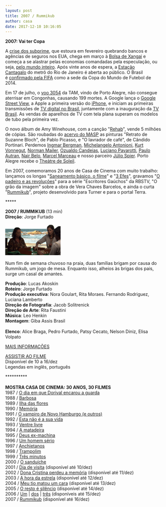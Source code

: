 ```yaml
---
layout: post
title: 2007 / Rummikub
author: casa
date: 2017-12-10 10:16:05
---
```

**2007: Vai ter Copa**

A [crise dos subprime](https://www.youtube.com/watch?v=A5ifUCBOYIw), que estoura em fevereiro quebrando bancos e agências de seguros nos EUA, chega em março à [Bolsa de Xangai](https://en.wikipedia.org/wiki/Chinese_stock_bubble_of_2007) e começa a se alastrar pelas economias comandadas pela especulação, ou seja, [pelo mundo inteiro](https://www.theguardian.com/business/2011/aug/07/global-financial-crisis-key-stages). Após vinte anos de espera, a [Estação Cantagalo](https://pt.wikipedia.org/wiki/Esta%C3%A7%C3%A3o_Cantagalo) do metrô do Rio de Janeiro é aberta ao público. O Brasil é [confirmado pela FIFA](https://esporte.uol.com.br/futebol/ultimas/2007/10/30/ult59u135209.jhtm) como a sede da Copa do Mundo de Futebol de 2014.

Em 17 de julho, o [voo 3054](https://pt.wikipedia.org/wiki/Voo_TAM_3054) da TAM, vindo de Porto Alegre, não consegue aterrisar em Congonhas, causando 199 mortes. A Google lança o [Google Street View](https://www.youtube.com/watch?v=91wuBqlny50), a Apple a primeira versão do [iPhone](https://www.youtube.com/watch?v=taTmpYQ_3jk), e iniciam as primeiras transmissões de [TV digital no Brasil](https://youtu.be/G1ogkPsrugA), juntamente com a inauguração da [TV Brasil](https://pt.wikipedia.org/wiki/TV_Brasil). As vendas de aparelhos de TV com tela plana superam os modelos de tubo pela primeira vez.

O novo álbum de Amy Winehouse, com a canção "[Rehab](https://www.youtube.com/watch?v=KUmZp8pR1uc)", vende 5 milhões de cópias. São roubadas do [acervo do MASP](http://www.bbc.com/portuguese/reporterbbc/story/2007/12/071221_pressreviewpu.shtml) as pinturas "Retrato de Suzanne Bloch", de Pablo Picasso, e "O lavrador de café", de Cândido Portinari. Perdemos [Ingmar Bergman](https://www.youtube.com/watch?v=JFQtlSvdWxQ), [Michelangelo Antonioni](https://www.youtube.com/watch?v=nbjkdTCvxD0), [Kurt Vonnegut](https://en.wikipedia.org/wiki/Kurt_Vonnegut), [Norman Mailer](https://en.wikipedia.org/wiki/Norman_Mailer), [Ozualdo Candeias](http://newronio.espm.br/ozualdo-candeias-o-cinema-marginal-e-a-boca-do-lixo/), [Luciano Pavarotti](https://youtu.be/cWc7vYjgnTs), [Paulo Autran](https://www.youtube.com/watch?v=lRbsIqgONj4), [Nair Belo](https://youtu.be/oC7C70AnmUA&t=2s), [Marcel Marceau](https://www.youtube.com/watch?v=naXMPbd2pJ4) e nosso parceiro [Júlio Spier](https://www.coletiva.net/comunicacao/morre-julio-spier-da-midiacom,175916.jhtml). Porto Alegre recebe o [Theàtre de Soleil](https://oglobo.globo.com/cultura/feriado-em-porto-alegre-atrapalha-trabalho-do-theatre-du-soleil-4153718).

Em 2007, comemoramos 20 anos de Casa de Cinema com muito trabalho: lançamos os longas "[Saneamento básico, o filme](https://www.casacinepoa.com.br/filmes/saneamento-b%C3%A1sico-o-filme/)" e "[3 Efes](https://www.casacinepoa.com.br/filmes/3-efes/)", gravamos "[O padeiro e as revoluções](https://www.casacinepoa.com.br/filmes/o-padeiro-e-as-revolu%C3%A7%C3%B5es/)" para a série "Escritores Gaúchos" da RBSTV, "O grão da imagem" sobre a obra de Vera Chaves Barcelos, e ainda o curta "[Rummikub](https://www.casacinepoa.com.br/filmes/rummikub/)", projeto desenvolvido para Turner e para o portal Terra.

\*\*\*\**

**2007 / RUMMIKUB** (13 min)\
**Direção**: Jorge Furtado

![](/uploads/rummi-im.jpg)

Num fim de semana chuvoso na praia, duas famílias brigam por causa do Rummikub, um jogo de mesa. Enquanto isso, alheios às brigas dos pais, surge um casal de amantes.

**Produção**: Lucas Akoskin\
**Roteiro**: Jorge Furtado\
**Produção executiva**: Nora Goulart, Rita Moraes. Fernando Rodriguez, Luciana Lamberto\
**Direção de Fotografia**: Jacob Solitrenick\
**Direção de Arte**: Rita Faustini\
**Música**: Leo Henkin\
**Montagem**: Giba Assis Brasil\
\
**Elenco**: Alice Braga, Pedro Furtado, Patsy Cecato, Nelson Diniz, Elisa Volpato

[MAIS INFORMAÇÕES](https://www.casacinepoa.com.br/filmes/rummikub/)

[A﻿SSISTIR AO FILME](https://vimeo.com/240533542)\
Disponível de 10 a 16/dez\
Legendas em inglês, português

\*\*\*\*\*\*\*\*\*\*\
\
**MOSTRA CASA DE CINEMA: 30 ANOS, 30 FILMES**\
1987 / [O dia em que Dorival encarou a guarda](https://www.casacinepoa.com.br/blog/2017-11-20-1986-87-o-dia-em-que-dorival-encarou-a-guarda/)\
1988 / [Barbosa](https://www.casacinepoa.com.br/blog/2017-11-21-1988-barbosa/)[](http://www.casacinepoa.com.br/o-blog/casa-30-anos/1988-barbosa)\
1989 / [Ilha das flores](https://www.casacinepoa.com.br/blog/2017-11-22-1989-ilha-das-flores/)\
1990 / [Memória](https://www.casacinepoa.com.br/blog/2017-11-23-1990-mem%C3%B3ria/)\
1991 / [O vampiro de Novo Hamburgo (e outros)](https://www.casacinepoa.com.br/blog/2017-11-24-1991-o-vampiro-de-novo-hamburgo-e-outros/)\
1992 / [Esta não é a sua vida](https://www.casacinepoa.com.br/blog/2017-11-25-1992-esta-n%C3%A3o-%C3%A9-a-sua-vida/)\
1993 / [Ventre livre](https://www.casacinepoa.com.br/blog/2017-11-26-1993-ventre-livre/)\
1994 / [A matadeira](https://www.casacinepoa.com.br/blog/2017-11-27-1994-a-matadeira/)\
1995 / [Deus ex-machina](https://www.casacinepoa.com.br/blog/2017-11-28-1995-deus-ex-machina/)\
1996 / [Um homem sério](https://www.casacinepoa.com.br/blog/2017-11-29-1996-um-homem-s%C3%A9rio/)\
1997 / [Anchietanos](https://www.casacinepoa.com.br/blog/2017-11-30-1997-anchietanos/)\
1998 / [Trampolim](https://www.casacinepoa.com.br/blog/2017-12-01-1998-trampolim/)\
1999 / [Três minutos](https://www.casacinepoa.com.br/blog/2017-12-02-1999-tr%C3%AAs-minutos/)\
2000 / [O sanduíche](https://www.casacinepoa.com.br/blog/2017-12-03-2000-o-sandu%C3%ADche/)\
2001 / [Dia de visita](https://vimeo.com/243380072) (disponível até 10/dez)\
2002 / [Dona Cristina perdeu a memória](https://vimeo.com/240478265) (disponível até 11/dez)\
2003 / [A hora da estrela](https://vimeo.com/240483001) (disponível até 12/dez)\
2004 / [Meu tio matou um cara](https://vimeo.com/244319891) (disponível até 13/dez)\
2005 / [O resto é silêncio](https://vimeo.com/239639386) (disponível até 14/dez)\
2006 / [Um](https://vimeo.com/242292428) | [dos](https://vimeo.com/242294379) | [três](https://vimeo.com/242296023) (disponíveis até 15/dez)\
2007 / [Rummikub](https://vimeo.com/240533542) (disponível até 16/dez)